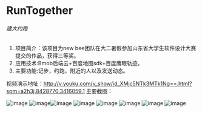 # RunTogether

###### 建大约跑

1. 项目简介：该项目为new bee团队在大二暑假参加山东省大学生软件设计大赛提交的作品，获得三等奖。
2. 应用技术:Bmob后端云+百度地图sdk+百度鹰眼轨迹。
3. 主要功能:记步，约跑，附近的人以及发送动态。

视频演示地址：http://v.youku.com/v_show/id_XMjc5NTk3MTk1Ng==.html?spm=a2h3j.8428770.3416059.1
主要截图：

![image](http://ac-HSNl7zbI.clouddn.com/5dcPUGMYHCsRcnLEgXCPuXj7BoO9qODaHGlFAh7b.jpg) ![image](http://ac-HSNl7zbI.clouddn.com/lySQoTdONi9tH7QYskIyXsiWax2EfqRxDOUHANLV.jpg)![image](http://ac-HSNl7zbI.clouddn.com/NGXjQ8aws5D7RMvG3jOQaVwLUlOvGFtfoT22piJP.jpg) ![image](http://ac-HSNl7zbI.clouddn.com/tzaKsIAKH82OR5ofKpLTo5Fr7rsKrLDVEtRdgMhK.jpg) ![image](http://ac-HSNl7zbI.clouddn.com/STNP4YAL80JPqGYNuSiYDElKMox8xy6EIyjHOvwU.jpg) ![image](http://ac-HSNl7zbI.clouddn.com/kt6OQdhXDyQC1h8hGLpNyOXQlWi8JTFDQOWoKaE0.jpg) ![image](http://ac-HSNl7zbI.clouddn.com/9e36qmfkP2pVJxCbts55eUoa7TnhJkdDzmQ8iLCP.jpg) ![image](http://ac-HSNl7zbI.clouddn.com/HMjPbSpwddKnlw5qspwwPFsvHSzkXYTF7g2qNVPp.jpg)
